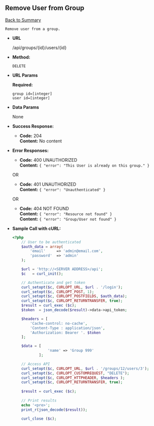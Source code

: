  **Remove User from Group** 
  ----
   [Back to Summary](endpoints.md#groups-endpoints)
   
    Remove user from a group.
  
  * **URL**
  
    /api/groups/{id}/users/{id}
  
  * **Method:**
  
    `DELETE`
    
  *  **URL Params**
  
     **Required:**
   
     `group id=[integer]`\
     `user id=[integer]`
  
  * **Data Params**
  
    None
  
  * **Success Response:**
  
    * **Code:** 204 <br />
      **Content:** No content 
      
   
  * **Error Responses:**
  
    * **Code:** 400 UNAUTHORIZED <br />
          **Content:** `{ "error": "This User is already on this group." }`
          
    OR
    
    * **Code:** 401 UNAUTHORIZED <br />
      **Content:** `{ "error": "Unauthenticated" }`
      
    OR
    
    * **Code:** 404 NOT FOUND <br />
    **Content:** `{ "error": "Resource not found" }`\
    **Content:** `{ "error": "Group/User not found" }`

    
  

 
  * **Sample Call with cURL:**
  
    ```php
    <?php
        // User to be authenticated
        $auth_data = array(
            'email' 	=> 'admin@email.com',
            'password' 	=> 'admin'
        );
    
        $url = 'http://<SERVER ADDRESS>/api';
        $c   = curl_init();
    
        // Authenticate and get token
        curl_setopt($c, CURLOPT_URL, $url . '/login');
        curl_setopt($c, CURLOPT_POST, 1);
        curl_setopt($c, CURLOPT_POSTFIELDS, $auth_data);
        curl_setopt($c, CURLOPT_RETURNTRANSFER, true);
        $result = curl_exec ($c);
        $token  = json_decode($result)->data->api_token;
    
        $headers = [
            'Cache-control: no-cache',
            'Content-Type : application/json',
            'Authorization: Bearer '. $token
        ];
    
        $data = [
                    'name' => 'Group 999'
                ];
    
        // Access API
        curl_setopt($c, CURLOPT_URL, $url . '/groups/12/users/3');
        curl_setopt($c, CURLOPT_CUSTOMREQUEST, "DELETE");
        curl_setopt($c, CURLOPT_HTTPHEADER, $headers );
        curl_setopt($c, CURLOPT_RETURNTRANSFER, true);
            
        $result = curl_exec ($c);
        
        // Print results
        echo '<pre>';
        print_r(json_decode($result));
      
        curl_close ($c);
    ```
    